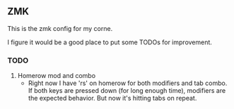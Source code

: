 ## ZMK
This is the zmk config for my corne.  

I figure it would be a good place to put some TODOs for improvement.  

### TODO
1. Homerow mod and combo
   - Right now I have 'rs' on homerow for both modifiers and tab combo. If both keys are pressed down (for long enough time), modifiers are the expected behavior. But now it's hitting tabs on repeat.   